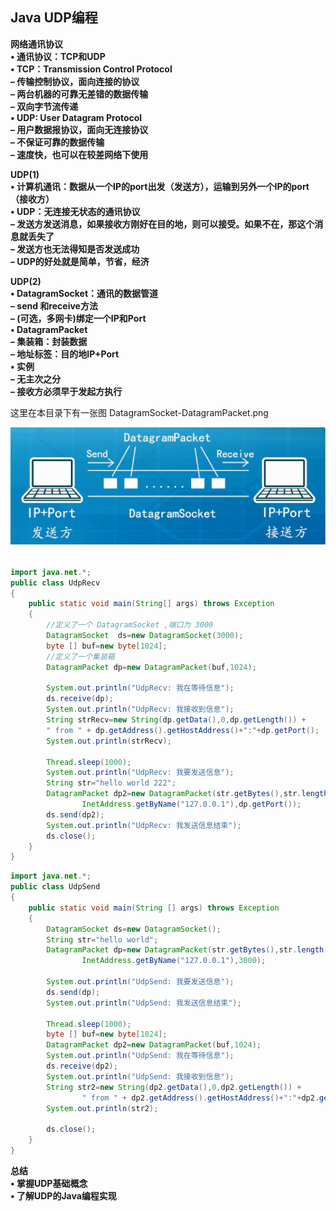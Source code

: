 ## Java UDP编程

**网络通讯协议**  
**• 通讯协议：TCP和UDP**  
**• TCP：Transmission Control Protocol**   
**– 传输控制协议，面向连接的协议**  
**– 两台机器的可靠无差错的数据传输**  
**– 双向字节流传递**  
**• UDP: User Datagram Protocol**   
**– 用户数据报协议，面向无连接协议**  
**– 不保证可靠的数据传输**  
**– 速度快，也可以在较差网络下使用**  



**UDP(1)**  
**• 计算机通讯：数据从一个IP的port出发（发送方），运输到另外一个IP的port（接收方）**  
**• UDP：无连接无状态的通讯协议**  
**– 发送方发送消息，如果接收方刚好在目的地，则可以接受。如果不在，那这个消息就丢失了**  
**– 发送方也无法得知是否发送成功**  
**– UDP的好处就是简单，节省，经济**  



**UDP(2)**  
**• DatagramSocket：通讯的数据管道**  
**– send 和receive方法**  
**– (可选，多网卡)绑定一个IP和Port**  
**• DatagramPacket**  
**– 集装箱：封装数据**  
**– 地址标签：目的地IP+Port**  
**• 实例**  
**– 无主次之分**  
**– 接收方必须早于发起方执行**  

这里在本目录下有一张图 DatagramSocket-DatagramPacket.png

![DatagramSocket-DatagramPacket](.\DatagramSocket-DatagramPacket.png)

```java

import java.net.*;
public class UdpRecv
{
	public static void main(String[] args) throws Exception
	{
		//定义了一个 DatagramSocket ,端口为 3000
		DatagramSocket	ds=new DatagramSocket(3000);
		byte [] buf=new byte[1024];
		//定义了一个集装箱 
		DatagramPacket dp=new DatagramPacket(buf,1024);
		
		System.out.println("UdpRecv: 我在等待信息");
		ds.receive(dp);
		System.out.println("UdpRecv: 我接收到信息");
		String strRecv=new String(dp.getData(),0,dp.getLength()) +
		" from " + dp.getAddress().getHostAddress()+":"+dp.getPort(); 
		System.out.println(strRecv);
		
		Thread.sleep(1000);
		System.out.println("UdpRecv: 我要发送信息");
		String str="hello world 222";
		DatagramPacket dp2=new DatagramPacket(str.getBytes(),str.length(), 
				InetAddress.getByName("127.0.0.1"),dp.getPort());
		ds.send(dp2);
		System.out.println("UdpRecv: 我发送信息结束");
		ds.close();
	}
}
```

```java
import java.net.*;
public class UdpSend
{
	public static void main(String [] args) throws Exception
	{
		DatagramSocket ds=new DatagramSocket();
		String str="hello world";
		DatagramPacket dp=new DatagramPacket(str.getBytes(),str.length(),
				InetAddress.getByName("127.0.0.1"),3000);
		
		System.out.println("UdpSend: 我要发送信息");
		ds.send(dp);
		System.out.println("UdpSend: 我发送信息结束");
		
		Thread.sleep(1000);
		byte [] buf=new byte[1024];
		DatagramPacket dp2=new DatagramPacket(buf,1024);
		System.out.println("UdpSend: 我在等待信息");
		ds.receive(dp2);
		System.out.println("UdpSend: 我接收到信息");
		String str2=new String(dp2.getData(),0,dp2.getLength()) +
				" from " + dp2.getAddress().getHostAddress()+":"+dp2.getPort(); 
		System.out.println(str2);
				
		ds.close();
	}
}
```

**总结**  
**• 掌握UDP基础概念**  
**• 了解UDP的Java编程实现**  

